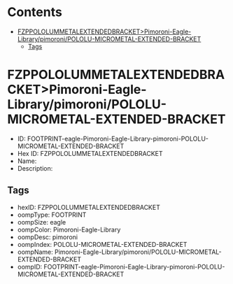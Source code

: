 



Contents
========

* [FZPPOLOLUMMETALEXTENDEDBRACKET>Pimoroni-Eagle-Library/pimoroni/POLOLU-MICROMETAL-EXTENDED-BRACKET](#fzppololummetalextendedbracketpimoroni-eagle-librarypimoronipololu-micrometal-extended-bracket)
	* [Tags](#tags)

# FZPPOLOLUMMETALEXTENDEDBRACKET>Pimoroni-Eagle-Library/pimoroni/POLOLU-MICROMETAL-EXTENDED-BRACKET

- ID: FOOTPRINT-eagle-Pimoroni-Eagle-Library-pimoroni-POLOLU-MICROMETAL-EXTENDED-BRACKET
- Hex ID: FZPPOLOLUMMETALEXTENDEDBRACKET
- Name: 
- Description: 

## Tags

- hexID: FZPPOLOLUMMETALEXTENDEDBRACKET
- oompType: FOOTPRINT
- oompSize: eagle
- oompColor: Pimoroni-Eagle-Library
- oompDesc: pimoroni
- oompIndex: POLOLU-MICROMETAL-EXTENDED-BRACKET
- oompName: Pimoroni-Eagle-Library/pimoroni/POLOLU-MICROMETAL-EXTENDED-BRACKET
- oompID: FOOTPRINT-eagle-Pimoroni-Eagle-Library-pimoroni-POLOLU-MICROMETAL-EXTENDED-BRACKET

